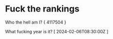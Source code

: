 # Fuck the rankings

Who the hell am I?
{ 4117504 }

What fucking year is it?
[ 2024-02-06T08:30:00Z ]
